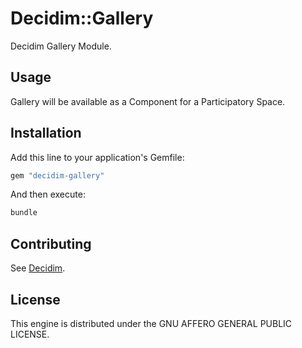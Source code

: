 # Decidim::Gallery

Decidim Gallery Module.

## Usage

Gallery will be available as a Component for a Participatory
Space.

## Installation

Add this line to your application's Gemfile:

```ruby
gem "decidim-gallery"
```

And then execute:

```bash
bundle
```

## Contributing

See [Decidim](https://github.com/decidim/decidim).

## License

This engine is distributed under the GNU AFFERO GENERAL PUBLIC LICENSE.
